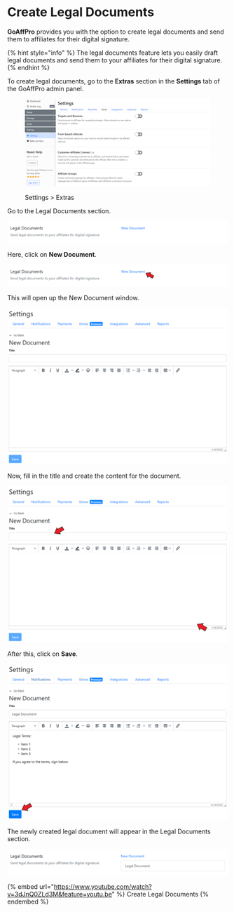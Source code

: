 # Create Legal Documents

**GoAffPro** provides you with the option to create legal documents and send them to affiliates for their digital signature.&#x20;

{% hint style="info" %}
The legal documents feature lets you easily draft legal documents and send them to your affiliates for their digital signature.
{% endhint %}

To create legal documents, go to the **Extras** section in the **Settings** tab of the GoAffPro admin panel.

<figure><img src="../../../.gitbook/assets/image (41).png" alt=""><figcaption><p>Settings > Extras</p></figcaption></figure>

Go to the Legal Documents section.

![Legal Documents](<../../../.gitbook/assets/image (3233).png>)

Here, click on **New Document**.

![Click on New Document](<../../../.gitbook/assets/Annotation 2020-03-10 231407.png>)

This will open up the New Document window.

![New Document ](<../../../.gitbook/assets/image (2768).png>)

Now, fill in the title and create the content for the document.

![Fill in the title and create the content ](<../../../.gitbook/assets/Annotation 2020-03-10 231718.png>)

After this, click on **Save**.

![Click on Save](<../../../.gitbook/assets/Annotation 2020-03-10 232109 (1).png>)

The newly created legal document will appear in the Legal Documents section.

![](<../../../.gitbook/assets/image (1669).png>)

{% embed url="https://www.youtube.com/watch?v=3dJnQ0ZLd3M&feature=youtu.be" %}
Create Legal Documents
{% endembed %}

